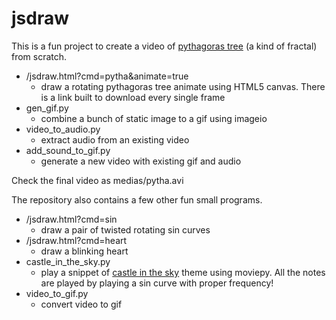 # jsdraw
This is a fun project to create a video of [pythagoras tree](https://en.wikipedia.org/wiki/Pythagoras_tree_(fractal)) (a kind of fractal) from scratch.

- /jsdraw.html?cmd=pytha&animate=true
  - draw a rotating pythagoras tree animate using HTML5 canvas. There is a link built to download every single frame
- gen_gif.py
  - combine a bunch of static image to a gif using imageio
- video_to_audio.py
  - extract audio from an existing video
- add_sound_to_gif.py
  - generate a new video with existing gif and audio

Check the final video as medias/pytha.avi

The repository also contains a few other fun small programs.
- /jsdraw.html?cmd=sin
  - draw a pair of twisted rotating sin curves
- /jsdraw.html?cmd=heart
  - draw a blinking heart
- castle_in_the_sky.py
  - play a snippet of [castle in the sky](https://en.wikipedia.org/wiki/Castle_in_the_Sky) theme using moviepy. All the notes are played by playing a sin curve with proper frequency!
- video_to_gif.py 
  - convert video to gif

